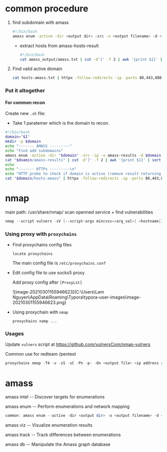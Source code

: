 common procedure
=======
1. find subdomain with amass

   ```sh
   #!/bin/bash
   amass enum -active -dir <output dir> -src -o <output filename> -d <main domain name> -blf <path to file providing blackisted domains>
   ```

   - extract hosts from amass-hosts-result

     ```sh
     #!/bin/bash
     cat amass_output/amass.txt | cut -d']' -f 2 | awk '{print $1}' | sort -u > hosts-amass.txt
     ```

     

2. Find valid active domain

   ```sh
   cat hosts-amass.txt | httpx -follow-redirects -ip -ports 80,443,8080,8081 -web-server -status-code -fc 400,404 -title -method -o httpx-hosts -x ALL
   ```



### Put it altogether

#### For common recon

Create new `.sh` file: 

- Take 1 paratemer which is the domain to recon.

```sh
#!/bin/bash
domain="$1"
mkdir -p $domain
echo "------- AMASS ---------"
echo "Find add subdomains"
amass enum -active -dir "$domain" -src -ip -o amass-results -d $domain
cat "$doamin/amass-results" | cut -d']' -f 2 | awk '{print $1}' | sort -u > "$domain/hosts-amass"
echo 
echo "------- HTTPx ---------\n"
echo "HTTP probe to check if domain is active (remove result returning 404, 400)"
cat "$domain/hosts-amass" | httpx -follow-redirects -ip -ports 80,443,8080,8081 -web-server -status-code -fc 400,404 -title -method -o -x ALL "$domain/httpx-hosts" 
```



nmap
=======
main path: /usr/share/nmap/
scan openned service + find vulnerabilities

```powershell
nmap --script vulners -sV [--script-args mincvss=<arg_val>] <hostname|IP: target>
```



### Using  proxy with `proxychains`

- Find proxychains config files

  ```
  locate proxychains
  ```

  The main config file is `/etc/proxychains.conf`

- Edit config file to use socks5 proxy

  Add proxy config after `[ProxyLst]`

  ![image-20210301155946623](C:\Users\Lam Nguyen\AppData\Roaming\Typora\typora-user-images\image-20210301155946623.png)

- Using proxychain with `nmap`

  ```
  proxychains namp ...
  ```




### Usages

Update `vulners` script at  https://github.com/vulnersCom/nmap-vulners

Common use for redteam /pentest

```powershell
proxychains nmap -T4 -v -sS -sC -Pn -p- -On <output file> <ip address range>
```



amass
=======
amass intel -- Discover targets for enumerations

amass enum -- Perform enumerations and network mapping

```powershell
common: amass enum --active -dir <output dir> -o <output filename> -d <main domain name>
```

amass viz -- Visualize enumeration results

amass track -- Track differences between enumerations

amass db -- Manipulate the Amass graph database
	